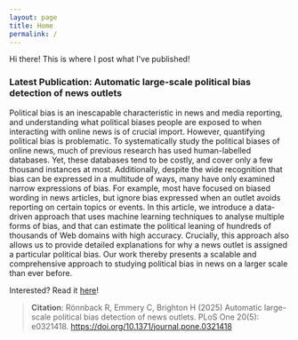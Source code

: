 ```yaml
---
layout: page
title: Home
permalink: /
---
```


Hi there! This is where I post what I've published!

### Latest Publication: Automatic large-scale political bias detection of news outlets

Political bias is an inescapable characteristic in news and media reporting, and understanding what political biases people are exposed to when interacting with online news is of crucial import. However, quantifying political bias is problematic. To systematically study the political biases of online news, much of previous research has used human-labelled databases. Yet, these databases tend to be costly, and cover only a few thousand instances at most. Additionally, despite the wide recognition that bias can be expressed in a multitude of ways, many have only examined narrow expressions of bias. For example, most have focused on biased wording in news articles, but ignore bias expressed when an outlet avoids reporting on certain topics or events. In this article, we introduce a data-driven approach that uses machine learning techniques to analyse multiple forms of bias, and that can estimate the political leaning of hundreds of thousands of Web domains with high accuracy. Crucially, this approach also allows us to provide detailed explanations for why a news outlet is assigned a particular political bias. Our work thereby presents a scalable and comprehensive approach to studying political bias in news on a larger scale than ever before.

Interested? Read it [here](https://journals.plos.org/plosone/article?id=10.1371/journal.pone.0321418&?utm_id=plos111&utm_source=internal&utm_medium=email&utm_campaign=author)!

> **Citation**: Rönnback R, Emmery C, Brighton H (2025) Automatic large-scale political bias detection of news outlets. PLoS One 20(5): e0321418. https://doi.org/10.1371/journal.pone.0321418

